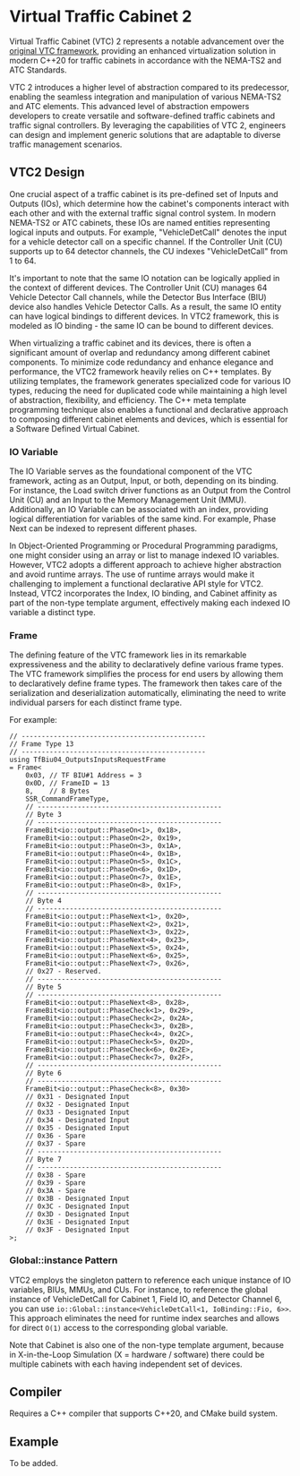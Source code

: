 # Virtual Traffic Cabinet 2

Virtual Traffic Cabinet (VTC) 2 represents a notable advancement over the [original VTC framework](https://github.com/wxinix/vtc), providing an enhanced virtualization solution in modern C++20 for traffic cabinets in accordance with the NEMA-TS2 and ATC Standards. 

VTC 2 introduces a higher level of abstraction compared to its predecessor, enabling the seamless integration and manipulation of various NEMA-TS2 and ATC elements. This advanced level of abstraction empowers developers to create versatile and software-defined traffic cabinets and traffic signal controllers. By leveraging the capabilities of VTC 2, engineers can design and implement generic solutions that are adaptable to diverse traffic management scenarios.

## VTC2 Design

One crucial aspect of a traffic cabinet is its pre-defined set of Inputs and Outputs (IOs), which determine how the cabinet's components interact with each other and with the external traffic signal control system. In modern NEMA-TS2 or ATC cabinets, these IOs are named entities representing logical inputs and outputs. For example, "VehicleDetCall" denotes the input for a vehicle detector call on a specific channel. If the Controller Unit (CU) supports up to 64 detector channels, the CU indexes "VehicleDetCall" from 1 to 64.

It's important to note that the same IO notation can be logically applied in the context of different devices. The Controller Unit (CU) manages 64 Vehicle Detector Call channels, while the Detector Bus Interface (BIU) device also handles Vehicle Detector Calls. As a result, the same IO entity can have logical bindings to different devices. In VTC2 framework, this is modeled as IO binding - the same IO can be bound to different devices.

When virtualizing a traffic cabinet and its devices, there is often a significant amount of overlap and redundancy among different cabinet components. To minimize code redundancy and enhance elegance and performance, the VTC2 framework heavily relies on C++ templates. By utilizing templates, the framework generates specialized code for various IO types, reducing the need for duplicated code while maintaining a high level of abstraction, flexibility, and efficiency. The C++ meta template programming technique also enables a functional and declarative approach to composing different cabinet elements and devices, which is essential for a Software Defined Virtual Cabinet.

### IO Variable

The IO Variable serves as the foundational component of the VTC framework, acting as an Output, Input, or both, depending on its binding. For instance, the Load switch driver functions as an Output from the Control Unit (CU) and an Input to the Memory Management Unit (MMU). Additionally, an IO Variable can be associated with an index, providing logical differentiation for variables of the same kind. For example, Phase Next can be indexed to represent different phases.

In Object-Oriented Programming or Procedural Programming paradigms, one might consider using an array or list to manage indexed IO variables. However, VTC2 adopts a different approach to achieve higher abstraction and avoid runtime arrays. The use of runtime arrays would make it challenging to implement a functional declarative API style for VTC2. Instead, VTC2 incorporates the Index, IO binding, and Cabinet affinity as part of the non-type template argument, effectively making each indexed IO variable a distinct type.

### Frame

The defining feature of the VTC framework lies in its remarkable expressiveness and the ability to declaratively define various frame types.  The VTC framework simplifies the process for end users by allowing them to declaratively define frame types. The framework then takes care of the serialization and deserialization automatically, eliminating the need to write individual parsers for each distinct frame type.

For example: 

```
// ----------------------------------------------
// Frame Type 13
// ----------------------------------------------
using TfBiu04_OutputsInputsRequestFrame
= Frame<
    0x03, // TF BIU#1 Address = 3
    0x0D, // FrameID = 13
    8,    // 8 Bytes
    SSR_CommandFrameType,
    // ----------------------------------------------
    // Byte 3
    // ----------------------------------------------
    FrameBit<io::output::PhaseOn<1>, 0x18>,
    FrameBit<io::output::PhaseOn<2>, 0x19>,
    FrameBit<io::output::PhaseOn<3>, 0x1A>,
    FrameBit<io::output::PhaseOn<4>, 0x1B>,
    FrameBit<io::output::PhaseOn<5>, 0x1C>,
    FrameBit<io::output::PhaseOn<6>, 0x1D>,
    FrameBit<io::output::PhaseOn<7>, 0x1E>,
    FrameBit<io::output::PhaseOn<8>, 0x1F>,
    // ----------------------------------------------
    // Byte 4
    // ----------------------------------------------
    FrameBit<io::output::PhaseNext<1>, 0x20>,
    FrameBit<io::output::PhaseNext<2>, 0x21>,
    FrameBit<io::output::PhaseNext<3>, 0x22>,
    FrameBit<io::output::PhaseNext<4>, 0x23>,
    FrameBit<io::output::PhaseNext<5>, 0x24>,
    FrameBit<io::output::PhaseNext<6>, 0x25>,
    FrameBit<io::output::PhaseNext<7>, 0x26>,
    // 0x27 - Reserved.
    // ----------------------------------------------
    // Byte 5
    // ----------------------------------------------
    FrameBit<io::output::PhaseNext<8>, 0x28>,
    FrameBit<io::output::PhaseCheck<1>, 0x29>,
    FrameBit<io::output::PhaseCheck<2>, 0x2A>,
    FrameBit<io::output::PhaseCheck<3>, 0x2B>,
    FrameBit<io::output::PhaseCheck<4>, 0x2C>,
    FrameBit<io::output::PhaseCheck<5>, 0x2D>,
    FrameBit<io::output::PhaseCheck<6>, 0x2E>,
    FrameBit<io::output::PhaseCheck<7>, 0x2F>,
    // ----------------------------------------------
    // Byte 6
    // ----------------------------------------------
    FrameBit<io::output::PhaseCheck<8>, 0x30>
    // 0x31 - Designated Input
    // 0x32 - Designated Input
    // 0x33 - Designated Input
    // 0x34 - Designated Input
    // 0x35 - Designated Input
    // 0x36 - Spare
    // 0x37 - Spare
    // ----------------------------------------------
    // Byte 7
    // ----------------------------------------------
    // 0x38 - Spare
    // 0x39 - Spare
    // 0x3A - Spare
    // 0x3B - Designated Input
    // 0x3C - Designated Input
    // 0x3D - Designated Input
    // 0x3E - Designated Input
    // 0x3F - Designated Input
>;
```

### Global::instance Pattern

VTC2 employs the singleton pattern to reference each unique instance of IO variables, BIUs, MMUs, and CUs. For instance, to reference the global instance of VehicleDetCall for Cabinet 1, Field IO, and Detector Channel 6, you can use ```io::Global::instance<VehicleDetCall<1, IoBinding::Fio, 6>>```. This approach eliminates the need for runtime index searches and allows for direct ```O(1)``` access to the corresponding global variable.

Note that Cabinet is also one of the non-type template argument, because in X-in-the-Loop Simulation (X = hardware / software) there could be multiple cabinets with each having independent set of devices.

## Compiler
Requires a C++ compiler that supports C++20, and CMake build system.

## Example
To be added.